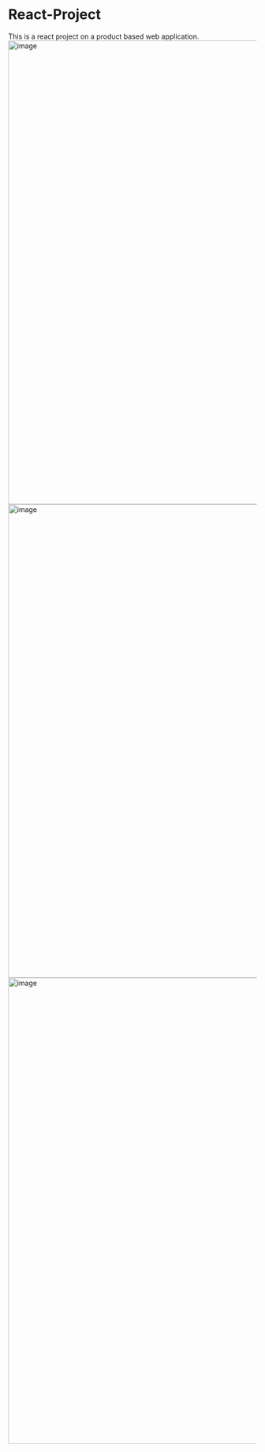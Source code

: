 # React-Project
This is a react project on a product based web application.
<img width="939" alt="image" src="https://github.com/user-attachments/assets/8c017082-e926-443c-b32f-9b0e82363c25" />
<img width="959" alt="image" src="https://github.com/user-attachments/assets/ce6c6841-79e3-4350-9d48-ccf3c8712a73" />
<img width="944" alt="image" src="https://github.com/user-attachments/assets/79fdb986-a9a9-4b15-8e01-98679c9b437c" />
